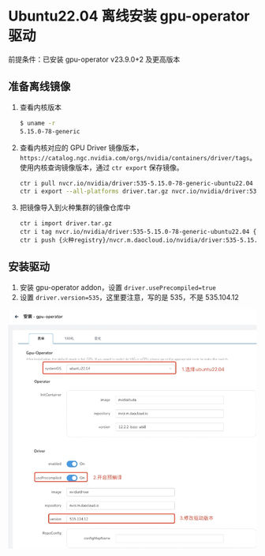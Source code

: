 # Ubuntu22.04 离线安装 gpu-operator 驱动

前提条件：已安装 gpu-operator v23.9.0+2 及更高版本

## 准备离线镜像

1. 查看内核版本

    ```bash
    $ uname -r
    5.15.0-78-generic
    ```

1. 查看内核对应的 GPU Driver 镜像版本，
   `https://catalog.ngc.nvidia.com/orgs/nvidia/containers/driver/tags`。
   使用内核查询镜像版本，通过 `ctr export` 保存镜像。

    ```bash
    ctr i pull nvcr.io/nvidia/driver:535-5.15.0-78-generic-ubuntu22.04
    ctr i export --all-platforms driver.tar.gz nvcr.io/nvidia/driver:535-5.15.0-78-generic-ubuntu22.04 
    ```

1. 把镜像导入到火种集群的镜像仓库中

    ```bash
    ctr i import driver.tar.gz
    ctr i tag nvcr.io/nvidia/driver:535-5.15.0-78-generic-ubuntu22.04 {火种registry}/nvcr.m.daocloud.io/nvidia/driver:535-5.15.0-78-generic-ubuntu22.04
    ctr i push {火种registry}/nvcr.m.daocloud.io/nvidia/driver:535-5.15.0-78-generic-ubuntu22.04 --skip-verify=true
    ```

## 安装驱动

1. 安装 gpu-operator addon，设置 `driver.usePrecompiled=true`
2. 设置 `driver.version=535`，这里要注意，写的是 535，不是 535.104.12

![安装驱动](../images/driver.jpg)
